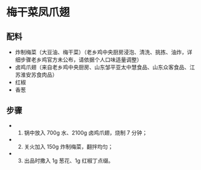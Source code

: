 # 梅干菜凤爪翅

## 配料
- 炸制梅菜（大豆油、梅干菜）（老乡鸡中央厨房浸泡、清洗、挑拣、油炸，详细步骤老乡鸡官方未公布，请依据个人口味适量调整）
- 卤鸡爪翅（来自老乡鸡中央厨房、山东邹平亚太中慧食品、山东众客食品、江苏淮安苏食肉品）
- 红椒
- 香葱

## 步骤
- 1. 锅中放入 700g 水、2100g 卤鸡爪翅，烧制 7 分钟；
- 2. 关火加入 150g 炸制梅菜，翻拌均匀；
- 3. 出品时撒入 1g 葱花、1g 红椒丁点缀。